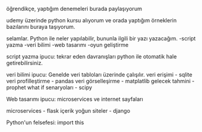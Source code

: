  öğrendikçe, yaptığım denemeleri burada paylaşıyorum

udemy üzerinde python kursu alıyorum ve orada yaptığım örneklerin bazılarını buraya taşıyorum. 


selamlar. Python ile neler yapılabilir, bununla ilgili bir yazı yazacağım. 
-script yazma
-veri bilimi
-web tasarımı
-oyun geliştirme

script yazma
ipucu: tekrar eden davranışları python ile otomatik hale getirebilirsiniz.


veri bilimi
ipucu: Genelde veri tabloları üzerinde çalışılır.
  veri erişimi - sqlite
  veri profilleştirme - pandas
  veri görselleşirme - matplatlib
  gelecek tahmini - prophet
  what if senaryoları - scipy
  


Web tasarımı
ipucu: microservices ve internet sayfaları

  microservices - flask
  içerik yoğun siteler - django
  
  
Python'un felsefesi: import this
